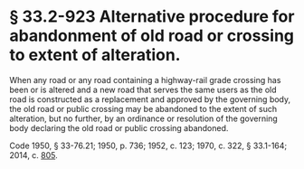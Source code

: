 # § 33.2-923 Alternative procedure for abandonment of old road or crossing to extent of alteration.

<p>When any road or any road containing a highway-rail grade crossing has been or is altered and a new road that serves the same users as the old road is constructed as a replacement and approved by the governing body, the old road or public crossing may be abandoned to the extent of such alteration, but no further, by an ordinance or resolution of the governing body declaring the old road or public crossing abandoned.</p><p>Code 1950, § 33-76.21; 1950, p. 736; 1952, c. 123; 1970, c. 322, § 33.1-164; 2014, c. <a href='http://lis.virginia.gov/cgi-bin/legp604.exe?141+ful+CHAP0805'>805</a>.</p>